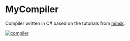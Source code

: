 # MyCompiler

Compiler written in C# based on the tutorials from [minsk](https://github.com/terrajobst/minsk).

[![compiler](https://dev.azure.com/marcstanlive/Opensource/_apis/build/status/132)](https://dev.azure.com/marcstanlive/Opensource/_build/definition?definitionId=132) 